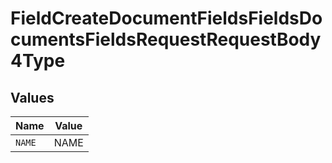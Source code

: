 # FieldCreateDocumentFieldsFieldsDocumentsFieldsRequestRequestBody4Type


## Values

| Name   | Value  |
| ------ | ------ |
| `NAME` | NAME   |